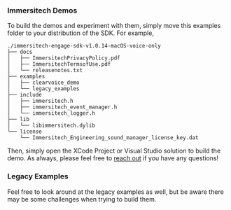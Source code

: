 ### Immersitech Demos
To build the demos and experiment with them, simply move this examples folder to your distribution of the SDK. For example,
```
./immersitech-engage-sdk-v1.0.14-macOS-voice-only
├── docs
│   ├── ImmersitechPrivacyPolicy.pdf
│   ├── ImmersitechTermsofUse.pdf
│   └── releasenotes.txt
├── examples
│   ├── clearvoice_demo
│   └── legacy_examples
├── include
│   ├── immersitech.h
│   ├── immersitech_event_manager.h
│   └── immersitech_logger.h
├── lib
│   └── libimmersitech.dylib
└── license
    └── Immersitech_Engineering_sound_manager_license_key.dat
```
Then, simply open the XCode Project or Visual Studio solution to build the demo. As always, please feel free to [reach out](https://immersitech.io/contact/support/) if you have any questions!

### Legacy Examples
Feel free to look around at the legacy examples as well, but be aware there may be some challenges when trying to build them.
